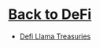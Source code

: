 # [Back to DeFi](defi)

- [Defi Llama Treasuries](https://defillama.com/treasuries?utm_source=chatgpt.com)

